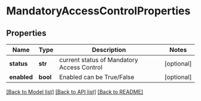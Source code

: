 # MandatoryAccessControlProperties

## Properties
Name | Type | Description | Notes
------------ | ------------- | ------------- | -------------
**status** | **str** | current status of Mandatory Access Control | [optional] 
**enabled** | **bool** | Enabled can be True/False | [optional] 

[[Back to Model list]](../README.md#documentation-for-models) [[Back to API list]](../README.md#documentation-for-api-endpoints) [[Back to README]](../README.md)

